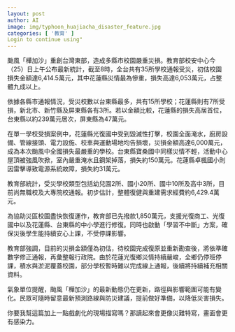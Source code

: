 ```yaml
---
layout: post
author: AI
image: img/typhoon_huajiacha_disaster_feature.jpg
categories: [ '教育' ]
Login to continue using"
---
```

颱風「樺加沙」重創台灣東部，造成多縣市校園嚴重災損。教育部校安中心今（25）日上午公布最新統計，截至8時，全台共有35所學校通報受災，初估校園損失金額達6,414.5萬元，其中花蓮縣災情最為慘重，損失高達6,053萬元，占整體九成以上。  

依據各縣市通報情況，受災校數以台東縣最多，共有15所學校；花蓮縣則有7所受損，新北市、新竹縣及屏東縣各有3所。若以金額比較，花蓮縣的損失高居首位，台東縣以約239萬元居次，屏東縣為47萬元。  

在單一學校受損案例中，花蓮縣光復國中受到毀滅性打擊，校園全面淹水，廚房設備、管線接頭、電力設施、校車與運動場地均告損壞，災損金額高達6,000萬元，成為本次颱風中全國損失最嚴重的學校。台東縣寶桑國中同樣災情不輕，活動中心屋頂被強風吹掀，室內嚴重淹水且鋼架掉落，損失約150萬元。花蓮縣卓楓國小則因雷擊導致電源系統故障，損失約31萬元。  

教育部統計，受災學校類型包括幼兒園2所、國小20所、國中10所及高中3所，目前尚無職校及大專院校通報。初步估計，整體復健與重建需求經費約6,429.4萬元。  

為協助災區校園盡快恢復運作，教育部已先撥款1,850萬元，支援光復商工、光復國中以及花蓮縣、台東縣的中小學進行修復。同時也啟動「學習不中斷」方案，確保災後學生能持續安心上課，不受停課影響。  

教育部強調，目前的災損金額僅為初估，待校園完成復原並重新勘查後，將依準確數字修正通報，再彙整報行政院。由於花蓮光復鄉災情持續嚴峻，全鄉仍停班停課，積水與淤泥覆蓋校園，部分學校暫時難以完成線上通報，後續將持續補充相關資料。  

氣象單位提醒，颱風「樺加沙」的最新動態仍在更新，路徑與影響範圍可能有變化。民眾可隨時留意最新預測路線與防災建議，提前做好準備，以降低災害損失。  

你要我幫這篇加上一點戲劇化的現場描寫嗎？那讀起來會更像災難特寫，畫面會更有感染力。